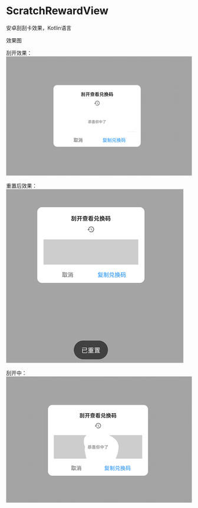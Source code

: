 # ScratchRewardView
安卓刮刮卡效果，Kotlin语言

效果图

刮开效果：
![](https://github.com/zlw513/ScratchRewardView/blob/master/images/mmexport1646054786829.png)

重置后效果：
![](https://github.com/zlw513/ScratchRewardView/blob/master/images/mmexport1646054789140.png)

刮开中：
![](https://github.com/zlw513/ScratchRewardView/blob/master/images/mmexport1646054791388.png)

